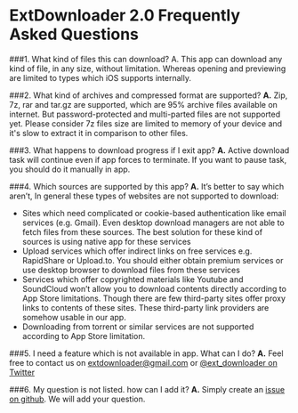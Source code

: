 # ExtDownloader 2.0 Frequently Asked Questions

###1. What kind of files this can download?
A. This app can download any kind of file, in any size, without limitation. Whereas opening and previewing are limited to types which iOS supports internally.

###2. What kind of archives and compressed format are supported?
**A.** Zip, 7z, rar and tar.gz are supported, which are 95% archive files available on internet. But password-protected and multi-parted files are not supported yet. Please consider 7z files size are limited to memory of your device and it's slow to extract it in comparison to other files.

###3. What happens to download progress if I exit app?
**A.** Active download task will continue even if app forces to terminate. If you want to pause task, you should do it manually in app.

###4. Which sources are supported by this app?
**A.** It’s better to say which aren’t, In general these types of websites are not supported to download:
* Sites which need complicated or cookie-based authentication like email services  (e.g. Gmail). Even desktop download managers are not able to fetch files from these sources. The best solution for these kind of sources is using native app for these services
* Upload services which offer indirect links on free services e.g. RapidShare or Upload.to. You should either obtain premium services or use desktop browser to download files from these services
* Services which offer copyrighted materials like Youtube and SoundCloud won’t allow you to download contents directly according to App Store limitations. Though there are few third-party sites offer proxy links to contents of these sites. These third-party link providers are somehow usable in our app.
* Downloading from torrent or similar services are not supported according to App Store limitation.

###5. I need a feature which is not available in app. What can I do?
**A.** Feel free to contact us on extdownloader@gmail.com or [@ext_downloader on Twitter](http://twitter.com/ext_downloader)

###6. My question is not listed. how can I add it?
**A.** Simply create an [issue on github](https://github.com/amosavian/ExtDownloader/issues). We will add your question.
